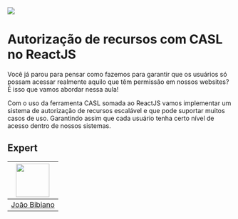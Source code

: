 <img src="https://storage.googleapis.com/golden-wind/experts-club/capa-github.svg" />

# Autorização de recursos com CASL no ReactJS

Você já parou para pensar como fazemos para garantir que os usuários só possam acessar realmente aquilo que têm permissão em nossos websites? É isso que vamos abordar nessa aula!

Com o uso da ferramenta CASL somada ao ReactJS vamos implementar um sistema de autorização de recursos escalável e que pode suportar muitos casos de uso. Garantindo assim que cada usuário tenha certo nível de acesso dentro de nossos sistemas.

## Expert

| [<img src="https://avatars.githubusercontent.com/u/29175815?s=400&u=0fee7695511e1dfabdf5eaacd405853d4e69745c&v=4" width="75px;"/>](https://github.com/joaovbibiano) |
| :-----------------------------------------------------------------------------------------------------------------------------------------------------------------: |
|                                                           [João Bibiano](https://github.com/joaovbibiano)                                                           |
